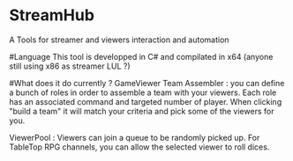 # StreamHub
A Tools for streamer and viewers interaction and automation

#Language 
This tool is developped in C# and compilated in x64 (anyone still using x86 as streamer LUL ?)

#What does it do currently ?
GameViewer Team Assembler : you can define a bunch of roles in order to assemble a team with your viewers. Each role has an associated command and targeted number of player. When clicking "build a team" it will match your criteria and pick some of the viewers for you.

ViewerPool : Viewers can join a queue to be randomly picked up. For TableTop RPG channels, you can allow the selected viewer to roll dices.
